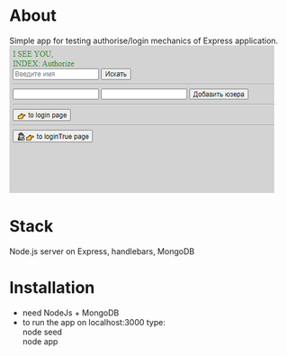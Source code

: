 # About
Simple app for testing authorise/login mechanics of Express application.  
![app demo](readme-assets/demo.png)
# Stack
Node.js server on Express, handlebars, MongoDB
# Installation
- need NodeJs + MongoDB
- to run the app on localhost:3000 type:  
node seed  
node app


